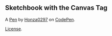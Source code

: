 Sketchbook with the Canvas Tag
------------------------------


A [Pen](https://codepen.io/honza0297/pen/abwzORm) by [Honza0297](https://codepen.io/honza0297) on [CodePen](https://codepen.io).

[License](https://codepen.io/honza0297/pen/abwzORm/license).